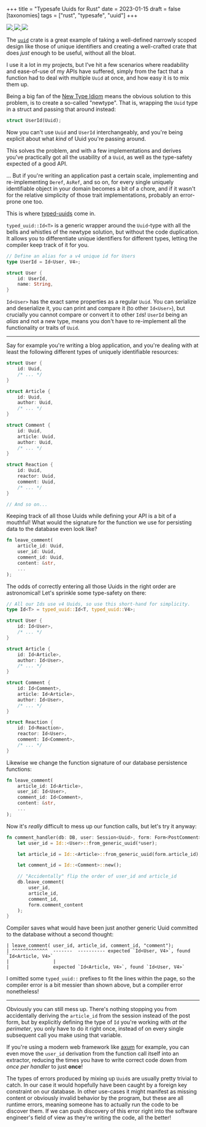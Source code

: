 +++
title = "Typesafe Uuids for Rust"
date = 2023-01-15
draft = false
[taxonomies]
tags = ["rust", "typesafe", "uuid"]
+++

<a href="https://crates.io/crates/typed-uuid" style="box-shadow: none">
    <img src="https://img.shields.io/crates/v/typed-uuid" style="display: inline;" />
</a>

<a href="https://docs.rs/typed-uuid/latest/typed_uuid" style="box-shadow: none">
    <img src="https://docs.rs/typed-uuid/badge.svg" style="display: inline;" />
</a>

<a href="https://github.com/MathiasPius/typed-uuid" style="box-shadow: none">
    <img src="https://img.shields.io/badge/GitHub-typed--uuid-blue" style="display: inline;" />
</a>

The [`uuid`](https://crates.io/crates/uuid) crate is a great example of taking a well-defined narrowly scoped design
like those of unique identifiers and creating a well-crafted crate that does *just* enough to be useful, without all the bloat.

I use it a lot in my projects, but I've hit a few scenarios where readability and ease-of-use of my APIs have suffered,
simply from the fact that a function had to deal with multiple `Uuid` at once, and how easy it is to mix them up.

Being a big fan of the [New Type Idiom](https://doc.rust-lang.org/rust-by-example/generics/new_types.html) means the obvious
solution to this problem, is to create a so-called "newtype". That is, wrapping the `Uuid` type in a struct and passing that around instead:

```rust
struct UserId(Uuid);
```
Now you can't use `Uuid` and `UserId` interchangeably, and you're being explicit about what *kind* of Uuid you're passing around.

This solves the problem, and with a few implementations and derives you've practically got all the usability of
a `Uuid`, as well as the type-safety expected of a good API.

... But if you're writing an application past a certain scale, implementing and re-implementing `Deref`, `AsRef`, and so on,
for every single uniquely identifiable object in your domain becomes a bit of a chore, and if it wasn't for the relative simplicity
of those trait implementations, probably an error-prone one too.

This is where [typed-uuids](https://crates.io/crates/typed-uuid) come in.

`typed_uuid::Id<T>` is a generic wrapper around the `Uuid`-type with all the bells and whistles of the newtype solution, but without the code duplication. It allows you to differentiate unique identifiers for different types, letting the compiler keep track of it for you.

```rust
// Define an alias for a v4 unique id for Users
type UserId = Id<User, V4>;

struct User {
    id: UserId,
    name: String,
}
```

`Id<User>` has the exact same properties as a regular `Uuid`. You can serialize and deserialize it, you can print and compare it (to other `Id<User>`), but crucially you cannot compare or convert it to other `Id`s! `UserId` being an *alias* and not a new type, means you don't have to re-implement all the functionality or traits of `Uuid`.

---

Say for example you're writing a blog application, and you're dealing with at least the following different types of uniquely identifiable resources:

```rust
struct User {
    id: Uuid,
    /* ... */
}

struct Article {
    id: Uuid,
    author: Uuid,
    /* ... */
}

struct Comment { 
    id: Uuid,
    article: Uuid,
    author: Uuid,
    /* ... */
}

struct Reaction {
    id: Uuid,
    reactor: Uuid,
    comment: Uuid,
    /* ... */
}

// And so on...
```

Keeping track of all those Uuids while defining your API is a bit of a mouthful! What would the signature for the function we use for persisting data to the database even look like?

```rust
fn leave_comment(
    article_id: Uuid,
    user_id: Uuid,
    comment_id: Uuid,
    content: &str, 
    ...
);
```

The odds of correctly entering all those Uuids in the right order are astronomical! Let's sprinkle some type-safety on there:

```rust
// All our Ids use v4 Uuids, so use this short-hand for simplicity.
type Id<T> = typed_uuid::Id<T, typed_uuid::V4>;

struct User {
    id: Id<User>,
    /* ... */
}

struct Article {
    id: Id<Article>,
    author: Id<User>,
    /* ... */
}

struct Comment { 
    id: Id<Comment>,
    article: Id<Article>,
    author: Id<User>,
    /* ... */
}

struct Reaction {
    id: Id<Reaction>,
    reactor: Id<User>,
    comment: Id<Comment>,
    /* ... */
}
```

Likewise we change the function signature of our database persistence functions:
```rust
fn leave_comment(
    article_id: Id<Article>,
    user_id: Id<User>,
    comment_id: Id<Comment>,
    content: &str,
    ...
);
```

Now it's *really* difficult to mess up our function calls, but let's try it anyway:

```rust
fn comment_handler(db: DB, user: Session<Uuid>, form: Form<PostComment>) {
    let user_id = Id::<User>::from_generic_uuid(*user);

    let article_id = Id::<Article>::from_generic_uuid(form.article_id);

    let comment_id = Id::<Comment>::new();

    // "Accidentally" flip the order of user_id and article_id
    db.leave_comment(
        user_id,
        article_id,
        comment_id,
        form.comment_content
    );
}
```

Compiler saves what would have been just another generic Uuid committed to the database without a second thought:

```
| leave_comment( user_id, article_id, comment_id, "comment");
| ^^^^^^^^^^^^^  -------  ---------- expected `Id<User, V4>`, found `Id<Article, V4>`
|                |
|                expected `Id<Article, V4>`, found `Id<User, V4>`
```
I omitted some `typed_uuid::` prefixes to fit the lines within the page, so the compiler error is a bit messier than shown above, but a compiler error nonetheless!

---
Obviously you can still mess up. There's nothing stopping you from accidentally deriving the `article_id` from the session instead of the post form, but by explicitly defining the type of `Id` you're working with *at the perimeter*, you only have to do it right once, instead of on every single subsequent call you make using that variable.

If you're using a modern web framework like [axum](https://docs.rs/axum/latest/axum/) for example, you can even move the `user_id` derivation from the function call itself into an extractor, reducing the times you have to write correct code down from *once per handler* to just **once**!

The types of errors produced by mixing up `Uuid`s are usually pretty trivial to catch. In our case it would hopefully have been caught by a foreign key constraint on our database. In other use-cases it might manifest as missing content or obviously invalid behavior by the program, but these are all runtime errors, meaning someone has to actually run the code to be discover them. If we can push discovery of this error right into the software engineer's field of view as they're writing the code, all the better!
